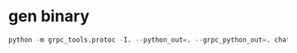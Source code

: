 # gen binary
```python
python -m grpc_tools.protoc -I. --python_out=. --grpc_python_out=. chat.proto
```


